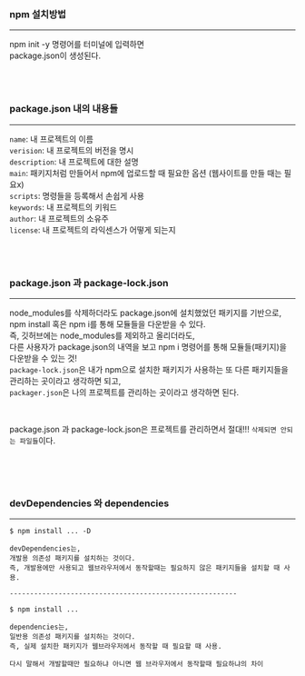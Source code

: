 
### npm 설치방법
---
npm init -y 명령어를 터미널에 입력하면 <br>
package.json이 생성된다.

<br>
<br>

### package.json 내의 내용들
---
`name`: 내 프로젝트의 이름<br>
`verision`: 내 프로젝트의 버전을 명시<br>
`description`: 내 프로젝트에 대한 설명<br>
`main`: 패키지처럼 만들어서 npm에 업로드할 때 필요한 옵션 (웹사이트를 만들 때는 필요x)<br/>
`scripts`: 명령들을 등록해서 손쉽게 사용<br/>
`keywords`: 내 프로젝트의 키워드<br/>
`author`: 내 프로젝트의 소유주<br/>
`license`: 내 프로젝트의 라익센스가 어떻게 되는지<br/>

<br/>
<br/>


### package.json 과 package-lock.json
---
node_modules를 삭제하더라도 package.json에 설치했었던 패키지를 기반으로, <br/>
npm install 혹은 npm i를 통해 모듈들을 다운받을 수 있다.<br/>
즉, 깃허브에는 node_modules를 제외하고 올리더라도, <br/>
다른 사용자가 package.json의 내역을 보고 npm i 명령어를 통해 모듈들(패키지)을 다운받을 수 있는 것!
<br/>
`package-lock.json`은 내가 npm으로 설치한 패키지가 사용하는 또 다른 패키지들을 관리하는 곳이라고 생각하면 되고, <br/>
`packager.json`은 나의 프로젝트를 관리하는 곳이라고 생각하면 된다.

<br/>

package.json 과 package-lock.json은 프로젝트를 관리하면서 절대!!! `삭제되면 안되는 파일들`이다.

<br/>
<br/>
<br/>

### devDependencies 와 dependencies
---
```plaintext
$ npm install ... -D

devDependencies는,
개발용 의존성 패키지를 설치하는 것이다.
즉, 개발용에만 사용되고 웹브라우저에서 동작할때는 필요하지 않은 패키지들을 설치할 때 사용.

--------------------------------------------------------

$ npm install ...

dependencies는,
일반용 의존성 패키지를 설치하는 것이다.
즉, 실제 설치한 패키지가 웹브라우저에서 동작할 때 필요할 때 사용.

다시 말해서 개발할때만 필요하냐 아니면 웹 브라우저에서 동작할때 필요하냐의 차이
```

<br/>
<br/>
